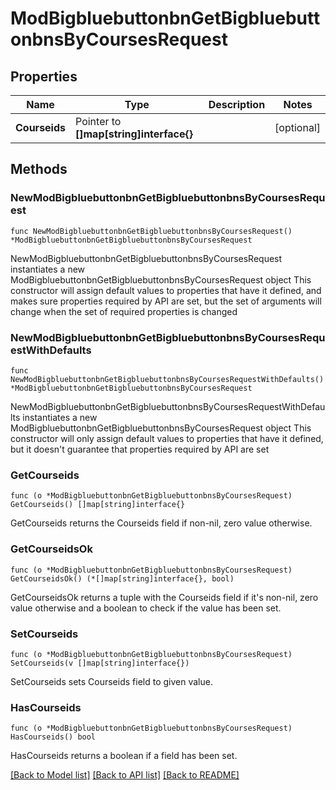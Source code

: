 # ModBigbluebuttonbnGetBigbluebuttonbnsByCoursesRequest

## Properties

Name | Type | Description | Notes
------------ | ------------- | ------------- | -------------
**Courseids** | Pointer to **[]map[string]interface{}** |  | [optional] 

## Methods

### NewModBigbluebuttonbnGetBigbluebuttonbnsByCoursesRequest

`func NewModBigbluebuttonbnGetBigbluebuttonbnsByCoursesRequest() *ModBigbluebuttonbnGetBigbluebuttonbnsByCoursesRequest`

NewModBigbluebuttonbnGetBigbluebuttonbnsByCoursesRequest instantiates a new ModBigbluebuttonbnGetBigbluebuttonbnsByCoursesRequest object
This constructor will assign default values to properties that have it defined,
and makes sure properties required by API are set, but the set of arguments
will change when the set of required properties is changed

### NewModBigbluebuttonbnGetBigbluebuttonbnsByCoursesRequestWithDefaults

`func NewModBigbluebuttonbnGetBigbluebuttonbnsByCoursesRequestWithDefaults() *ModBigbluebuttonbnGetBigbluebuttonbnsByCoursesRequest`

NewModBigbluebuttonbnGetBigbluebuttonbnsByCoursesRequestWithDefaults instantiates a new ModBigbluebuttonbnGetBigbluebuttonbnsByCoursesRequest object
This constructor will only assign default values to properties that have it defined,
but it doesn't guarantee that properties required by API are set

### GetCourseids

`func (o *ModBigbluebuttonbnGetBigbluebuttonbnsByCoursesRequest) GetCourseids() []map[string]interface{}`

GetCourseids returns the Courseids field if non-nil, zero value otherwise.

### GetCourseidsOk

`func (o *ModBigbluebuttonbnGetBigbluebuttonbnsByCoursesRequest) GetCourseidsOk() (*[]map[string]interface{}, bool)`

GetCourseidsOk returns a tuple with the Courseids field if it's non-nil, zero value otherwise
and a boolean to check if the value has been set.

### SetCourseids

`func (o *ModBigbluebuttonbnGetBigbluebuttonbnsByCoursesRequest) SetCourseids(v []map[string]interface{})`

SetCourseids sets Courseids field to given value.

### HasCourseids

`func (o *ModBigbluebuttonbnGetBigbluebuttonbnsByCoursesRequest) HasCourseids() bool`

HasCourseids returns a boolean if a field has been set.


[[Back to Model list]](../README.md#documentation-for-models) [[Back to API list]](../README.md#documentation-for-api-endpoints) [[Back to README]](../README.md)


